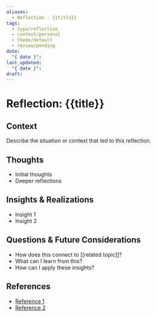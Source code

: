 ```yaml
---
aliases:
  - Reflection - {{title}}
tags:
  - type/reflection
  - context/personal
  - theme/default
  - review/pending
date:
  "{ date }": 
last_updated:
  "{ date }": 
draft:
---
```


# Reflection: {{title}}

## Context
Describe the situation or context that led to this reflection.

## Thoughts
- Initial thoughts
- Deeper reflections

## Insights & Realizations
- Insight 1
- Insight 2

## Questions & Future Considerations
- How does this connect to [[related topic]]?
- What can I learn from this?
- How can I apply these insights?

## References
- [Reference 1](link)
- [Reference 2](link)
